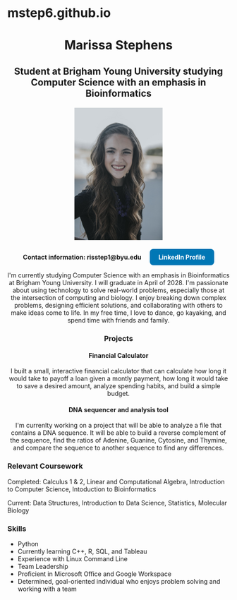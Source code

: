 # mstep6.github.io

<html>
  <head>
    <title>My Personal Website</title>
  </head>
  <body>
    <h1 style="text-align: center;">Marissa Stephens</h1>
    <h2 style="text-align: center;">Student at Brigham Young University studying Computer Science with an emphasis in Bioinformatics</h2> 
    <img src="Marissa Stephens-0018.jpg" width = "200" style="display: block; margin: 20px auto;">
    <div style="text-align: center;">
  <span><strong>Contact information: risstep1@byu.edu</strong></span>
  <a href="https://www.linkedin.com/in/marissa-stephens" 
     target="_blank"
     style="display: inline-block;
            background-color: #0077b5;
            color: white;
            padding: 10px 20px;
            text-decoration: none;
            border-radius: 8px;
            font-weight: bold;
            margin-left: 15px;">
    LinkedIn Profile
  </a>
  <p>I'm currently studying Computer Science with an emphasis in Bioinformatics at Brigham Young University. I will graduate in April of 2028. I'm passionate about using technology to solve real-world problems, especially those at the intersection of computing and biology. I enjoy breaking down complex problems, designing efficient solutions, and collaborating with others to make ideas come to life. In my free time, I love to dance, go kayaking, and spend time with friends and family. </p>
<h3>Projects</h3>
      <h4>Financial Calculator</h4>
      <p>I built a small, interactive financial calculator that can calculate how long it would take to payoff a loan given a montly payment, how long it would take to save a desired amount, analyze spending habits, and build a simple budget.</p>
      <h4>DNA sequencer and analysis tool</h4>
      <p>I'm currenlty working on a project that will be able to analyze a file that contains a DNA sequence. It will be able to build a reverse complement of the sequence, find the ratios of Adenine, Guanine, Cytosine, and Thymine, and compare the sequence to another sequence to find any differences.</p>
</div>
    <h3>Relevant Coursework</h3>
    <p>Completed: Calculus 1 & 2, Linear and Computational Algebra, Introduction to Computer Science, Intoduction to Bioinformatics</p>
    <p>Current: Data Structures, Introduction to Data Science, Statistics, Molecular Biology</p>
    <h3>Skills</h3>
    <ul>
      <li>Python</li>
      <li>Currently learning C++, R, SQL, and Tableau</li>
      <li>Experience with Linux Command Line</li>
      <li>Team Leadership</li>
      <li>Proficient in Microsoft Office and Google Workspace</li>
      <li>Determined, goal-oriented individual who enjoys problem solving and working with a team</li>
    </ul>


  </body>
</html>


